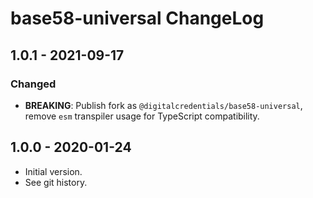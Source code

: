 # base58-universal ChangeLog

## 1.0.1 - 2021-09-17
### Changed
- **BREAKING**: Publish fork as `@digitalcredentials/base58-universal`, remove `esm`
  transpiler usage for TypeScript compatibility.

## 1.0.0 - 2020-01-24

- Initial version.
- See git history.
